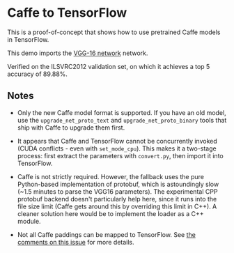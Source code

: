 # Caffe to TensorFlow

This is a proof-of-concept that shows how to use pretrained Caffe models in TensorFlow.

This demo imports the [VGG-16 network](https://gist.github.com/ksimonyan/211839e770f7b538e2d8#file-readme-md) network.

Verified on the ILSVRC2012 validation set, on which it achieves a top 5 accuracy of 89.88%.

## Notes

- Only the new Caffe model format is supported. If you have an old model, use the `upgrade_net_proto_text` and `upgrade_net_proto_binary` tools that ship with Caffe to upgrade them first.

- It appears that Caffe and TensorFlow cannot be concurrently invoked (CUDA conflicts - even with `set_mode_cpu`). This makes it a two-stage process: first extract the parameters with `convert.py`, then import it into TensorFlow.

- Caffe is not strictly required. However, the fallback uses the pure Python-based implementation of protobuf, which is astoundingly slow (~1.5 minutes to parse the VGG16 parameters). The experimental CPP protobuf backend doesn't particularly help here, since it runs into the file size limit (Caffe gets around this by overriding this limit in C++). A cleaner solution here would be to implement the loader as a C++ module.

- Not all Caffe paddings can be mapped to TensorFlow. See [the comments on this issue](https://github.com/ethereon/caffe-tensorflow/issues/3) for more details.

